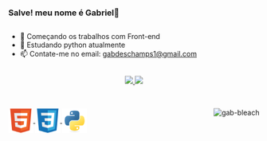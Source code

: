 ### Salve! meu nome é Gabriel👋

##

- 🔭 Começando os trabalhos com Front-end
- 🌱 Estudando python atualmente
- 📫 Contate-me no email: gabdeschamps1@gmail.com
    
##
    
 <div align="center">
  <a href="https://github.com/gabdeschamps">
  <img height="150em" src="https://github-readme-stats.vercel.app/api?username=gabdeschamps&show_icons=true&theme=tokyonight&include_all_commits=true&count_private=true"/>
  <img height="150em" src="https://github-readme-stats.vercel.app/api/top-langs/?username=gabdeschamps&layout=compact&langs_count=7&theme=tokyonight"/>
</div>

##

<div>
<div style="display: inline_block"><br>
  <img align="center" alt="gab-HTML" height="50" width="50" src="https://raw.githubusercontent.com/devicons/devicon/master/icons/html5/html5-original.svg">
  <img align="center" alt="gab-CSS" height="50" width="50" src="https://raw.githubusercontent.com/devicons/devicon/master/icons/css3/css3-original.svg">
  <img align="center" alt="gab-Python" height="50" width="50" src="https://raw.githubusercontent.com/devicons/devicon/master/icons/python/python-original.svg">
  <img align="right" justify-content:"space-between" height=120px alt="gab-bleach" src="https://media.tenor.com/fTKfFMOURxQAAAAC/bleach-bleach-anime.gif">
</div>


